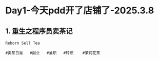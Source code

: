
# Day1-今天pdd开了店铺了-2025.3.8

## 1. 重生之程序员卖茶记

    Reborn Sell Tea

    ﻿#卖茶日常﻿   ﻿#副业﻿   ﻿#兼职﻿   ﻿#转职﻿    ﻿#茉莉花茶﻿﻿

